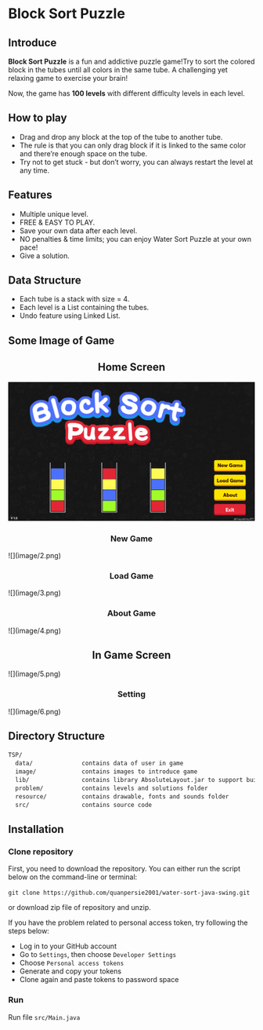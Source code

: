 # Block Sort Puzzle

## Introduce
**Block Sort Puzzle** is a fun and addictive puzzle game!Try to sort the colored block in the tubes until all colors in the same tube. A challenging yet relaxing game to exercise your brain!

Now, the game has **100 levels** with different difficulty levels in each level.

## How to play
* Drag and drop any block at the top of the tube to another tube. 
* The rule is that you can only drag block if it is linked to the same color and there’re enough space on the tube.
* Try not to get stuck - but don’t worry, you can always restart the level at any time.

## Features

* Multiple unique level.
* FREE & EASY TO PLAY.
* Save your own data after each level.
* NO penalties & time limits; you can enjoy Water Sort Puzzle at your own pace!
* Give a solution.

## Data Structure

* Each tube is a stack with size = 4.
* Each level is a List containing the tubes.
* Undo feature using Linked List.

## Some Image of Game
<H2><center> Home Screen</center></H2>

![](image/1.png)

<H3><center> New Game</center></H3>
![](image/2.png)

<H3><center> Load Game</center></H3>
![](image/3.png)

<H3><center> About Game</center></H3>
![](image/4.png)

<H2><center> In Game Screen</center></H2>
![](image/5.png)

<H3><center> Setting </center></H3>
![](image/6.png)


## Directory Structure

```txt
TSP/
  data/              contains data of user in game
  image/             contains images to introduce game
  lib/               contains library AbsoluteLayout.jar to support build graphic
  problem/           contains levels and solutions folder
  resource/          contains drawable, fonts and sounds folder
  src/               contains source code
```

## Installation

### Clone repository
First, you need to download the repository. You can either run the script below on the command-line or terminal:

`git clone https://github.com/quanpersie2001/water-sort-java-swing.git`

or download zip file of repository and unzip.

If you have the problem related to personal access token, try following the steps below:
- Log in to your GitHub account
- Go to `Settings`, then choose `Developer Settings`
- Choose `Personal access tokens`
- Generate and copy your tokens
- Clone again and paste tokens to password space

### Run

Run file `src/Main.java` 

